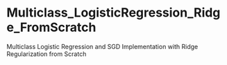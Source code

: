 # Multiclass_LogisticRegression_Ridge_FromScratch
Multiclass Logistic Regression and SGD Implementation with Ridge Regularization from Scratch

